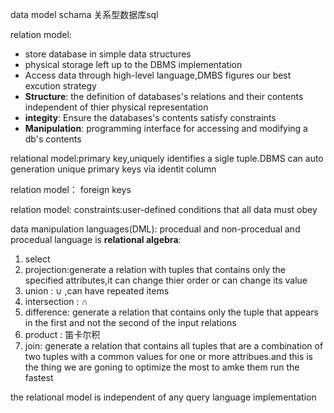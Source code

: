 data model
schama
关系型数据库sql

relation model:
- store database in simple data structures
- physical storage left up to the DBMS implementation
- Access data through high-level language,DMBS figures our best excution strategy
- **Structure**: the definition of databases's relations and their contents independent of thier physical representation
- **integity**: Ensure the databases's contents satisfy constraints
- **Manipulation**: programming interface for accessing and modifying a db's contents

relational model:primary key,uniquely identifies a sigle tuple.DBMS can auto generation unique primary keys via identit column

relation model： foreign keys

relation model: constraints:user-defined conditions that all data must obey

data manipulation languages(DML): procedual and non-procedual
and procedual language is **relational algebra**:
1. select
2. projection:generate a relation with tuples that contains only the specified attributes,it can  change thier order or can change its value
3. union : $\cup$ ,can have repeated items
4. intersection : $\cap$
5. difference: generate a relation that contains only the tuple that appears in the first and not the second of the input relations
6. product : 笛卡尔积
7. join: generate a relation that contains all tuples that are a combination of two tuples with a common values for one or more attribues.and this is the thing we are goning to optimize the most to amke them run the fastest

the relational model is independent of any query language implementation